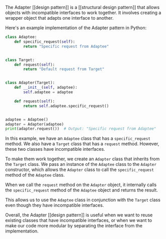 The Adapter [[design pattern]] is a [[structural design pattern]] that allows objects with incompatible interfaces to work together. It involves creating a wrapper object that adapts one interface to another.

Here's an example implementation of the Adapter pattern in Python:

```python
class Adaptee:
    def specific_request(self):
        return "Specific request from Adaptee"


class Target:
    def request(self):
        return "Default request from Target"


class Adapter(Target):
    def __init__(self, adaptee):
        self.adaptee = adaptee

    def request(self):
        return self.adaptee.specific_request()


adaptee = Adaptee()
adapter = Adapter(adaptee)
print(adapter.request())  # Output: "Specific request from Adaptee"
```


In this example, we have an `Adaptee` class that has a `specific_request` method. We also have a `Target` class that has a `request` method. However, these two classes have incompatible interfaces.

To make them work together, we create an `Adapter` class that inherits from the `Target` class. We pass an instance of the `Adaptee` class to the `Adapter` constructor, which allows the `Adapter` class to call the `specific_request` method of the `Adaptee` class.

When we call the `request` method on the `Adapter` object, it internally calls the `specific_request` method of the `Adaptee` object and returns the result.

This allows us to use the `Adaptee` class in conjunction with the `Target` class even though they have incompatible interfaces.

Overall, the Adapter [[design pattern]] is useful when we want to reuse existing classes that have incompatible interfaces, or when we want to make our code more modular by separating the interface from the implementation.
